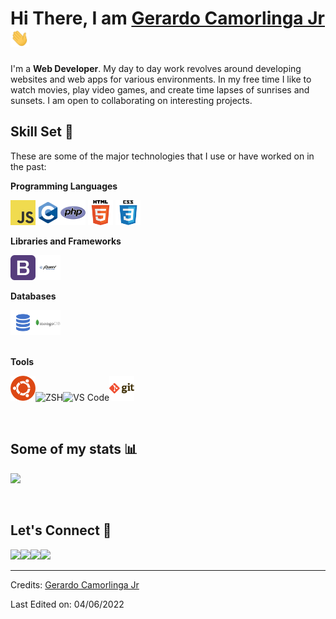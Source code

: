 <h1>Hi There, I am <a  href="https://wp.geracomdev.com">Gerardo Camorlinga Jr</a> <img  src="https://raw.githubusercontent.com/ABSphreak/ABSphreak/master/gifs/Hi.gif" width="30px"></h1>

I'm a **Web Developer**. My day to day work revolves around developing websites and web apps for various environments. In my free time I like to watch movies, play video games, and create time lapses of sunrises and sunsets. I am open to collaborating on interesting projects.

## Skill Set :muscle:

These are some of the major technologies that I use or have worked on in the past:

**Programming Languages**

<img alt="JS" title="JavaScript" width="40px" src="https://raw.githubusercontent.com/github/explore/master/topics/javascript/javascript.png"><img title="C" alt="C" width="40px" src="https://raw.githubusercontent.com/github/explore/master/topics/c/c.png"><img title="Php" alt="Php" width="40px" src="https://raw.githubusercontent.com/github/explore/ccc16358ac4530c6a69b1b80c7223cd2744dea83/topics/php/php.png" /> <img title="HTML" alt="HTML" width="40px" src="https://raw.githubusercontent.com/github/explore/80688e429a7d4ef2fca1e82350fe8e3517d3494d/topics/html/html.png" /> <img title="CSS" alt="CSS" width="40px" src="https://raw.githubusercontent.com/github/explore/80688e429a7d4ef2fca1e82350fe8e3517d3494d/topics/css/css.png" />


**Libraries and Frameworks**

<img title="Bootstrap" alt="Bootstrap" width="40px" src="https://raw.githubusercontent.com/github/explore/80688e429a7d4ef2fca1e82350fe8e3517d3494d/topics/bootstrap/bootstrap.png"><img title="jQuery" alt="jQuery" width="40px" src="https://raw.githubusercontent.com/github/explore/master/topics/jquery/jquery.png"><br>


**Databases**

<img title="SQL" alt="SQL" width="40px" src="https://raw.githubusercontent.com/github/explore/master/topics/sql/sql.png"><img title="MongoDB" alt="MongoDB" width="40px" src="https://raw.githubusercontent.com/github/explore/master/topics/mongodb/mongodb.png"><br>
<br>

**Tools**

<img title="Ubuntu" alt="Ubuntu" width="40px" src="https://raw.githubusercontent.com/github/explore/master/topics/ubuntu/ubuntu.png"><img title="ZSH" alt="ZSH" width="40px" src="https://s3.amazonaws.com/ohmyzsh/oh-my-zsh-logo.png"><img title="VS Code" alt="VS Code" width="40px" src="https://img.icons8.com/fluent/48/000000/visual-studio-code-2019.png"><img title="git" alt="git" width="40px" src="https://raw.githubusercontent.com/github/explore/master/topics/git/git.png">

<br>

## Some of my stats :bar_chart:

<img src="https://github-readme-stats.vercel.app/api?username=gercamjr&show_icons=true&theme=radical&include_all_commits=true"><a href="https://stackoverflow.com/story/gercamjr.dev"></a>


<br>

## Let's Connect :handshake:

<a href="https://www.linkedin.com/in/gera-camo-jr/"><img src="https://cdn2.iconfinder.com/data/icons/social-media-2285/512/1_Linkedin_unofficial_colored_svg-128.png" width="40"></a><a href="https://twitter.com/camorlingajr"><img src="https://cdn2.iconfinder.com/data/icons/social-media-2285/512/1_Twitter3_colored_svg-128.png" width="40"></a><a href="mailto:gercamjr.dev@gmail.com"><img src="https://pics.freeicons.io/uploads/icons/png/12176278751552302090-512.png" width="40"></a><a href="https://www.instagram.com/elcam0te"><img src="https://cdn2.iconfinder.com/data/icons/social-media-2285/512/1_Instagram_colored_svg_1-128.png" width="40"></a>




-----
Credits: [Gerardo Camorlinga Jr](https://github.com/gercamjr)

Last Edited on: 04/06/2022
